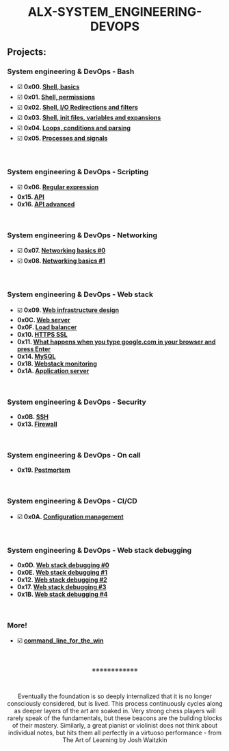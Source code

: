 <h1 align="center"><b>ALX-SYSTEM_ENGINEERING-DEVOPS</b></h1>


## Projects:
### System engineering & DevOps - Bash
- ☑️ **0x00. [Shell, basics](https://github.com/codenvibes/alx-system_engineering-devops/tree/master/0x00-shell_basics)**
- ☑️ **0x01. [Shell, permissions](https://github.com/codenvibes/alx-system_engineering-devops/tree/master/0x01-shell_permissions)**
- ☑️ **0x02. [Shell, I/O Redirections and filters](https://github.com/codenvibes/alx-system_engineering-devops/tree/master/0x02-shell_redirections)**
- ☑️ **0x03. [Shell, init files, variables and expansions](https://github.com/codenvibes/alx-system_engineering-devops/tree/master/0x03-shell_variables_expansions)**
- ☑️ **0x04. [Loops, conditions and parsing](https://github.com/codenvibes/alx-system_engineering-devops/tree/master/0x04-loops_conditions_and_parsing)**
- ☑️ **0x05. [Processes and signals](https://github.com/codenvibes/alx-system_engineering-devops/tree/master/0x05-processes_and_signals)**
<br>

### System engineering & DevOps - Scripting
- ☑️ **0x06. [Regular expression](https://github.com/codenvibes/alx-system_engineering-devops/tree/master/0x06-regular_expressions)**
- **0x15. [API]()**
- **0x16. [API advanced]()**
<br>

### System engineering & DevOps - Networking
- ☑️ **0x07. [Networking basics #0](https://github.com/codenvibes/alx-system_engineering-devops/tree/master/0x07-networking_basics)**
- ☑️ **0x08. [Networking basics #1](https://github.com/codenvibes/alx-system_engineering-devops/tree/master/0x08-networking_basics_2)**
<br>

### System engineering & DevOps - Web stack
- ☑️ **0x09. [Web infrastructure design](https://github.com/codenvibes/alx-system_engineering-devops/tree/master/0x09-web_infrastructure_design)**
- **0x0C. [Web server]()**
- **0x0F. [Load balancer]()**
- **0x10. [HTTPS SSL]()**
- **0x11. [What happens when you type google.com in your browser and press Enter]()**
- **0x14. [MySQL]()**
- **0x18. [Webstack monitoring]()**
- **0x1A. [Application server]()**
<br>

### System engineering & DevOps - Security
- **0x0B. [SSH]()**
- **0x13. [Firewall]()**
<br>

### System engineering & DevOps - On call
- **0x19. [Postmortem]()**
<br>

### System engineering & DevOps - CI/CD
- ☑️ **0x0A. [Configuration management](https://github.com/codenvibes/alx-system_engineering-devops/tree/master/0x0A-configuration_management)**
<br>

### System engineering & DevOps - Web stack debugging
- **0x0D. [Web stack debugging #0]()**
- **0x0E. [Web stack debugging #1]()**
- **0x12. [Web stack debugging #2]()**
- **0x17. [Web stack debugging #3]()**
- **0x1B. [Web stack debugging #4]()**
<br>


### More!
- ☑️ **[command_line_for_the_win](https://github.com/codenvibes/alx-system_engineering-devops/tree/master/command_line_for_the_win)**


<br>
<p align="center">※※※※※※※※※※※※</p>
<br>

<p align="center">Eventually the foundation is so deeply internalized that it is no longer consciously considered, but is lived. This process continuously cycles along as deeper layers of the art are soaked in. Very strong chess players will rarely speak of the fundamentals, but these beacons are the building blocks of their mastery. Similarly, a great pianist or violinist does not think about individual notes, but hits them all perfectly in a virtuoso performance - from The Art of Learning by Josh Waitzkin</p>

